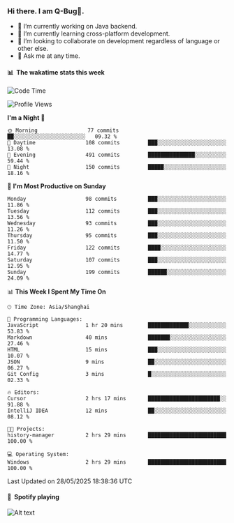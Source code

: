 ### Hi there. I am Q-Bug🐞.

- 🔭 I’m currently working on Java backend.
- 🌱 I’m currently learning cross-platform development.
- 👯 I’m looking to collaborate on development regardless of language or other else.
- 💬 Ask me at any time.

#### 📊 &nbsp;**The wakatime stats this week**  
<!--START_SECTION:waka-->
![Code Time](http://img.shields.io/badge/Code%20Time-327%20hrs%2026%20mins-blue)

![Profile Views](http://img.shields.io/badge/Profile%20Views-0-blue)

**I'm a Night 🦉** 

```text
🌞 Morning                77 commits          ██░░░░░░░░░░░░░░░░░░░░░░░   09.32 % 
🌆 Daytime                108 commits         ███░░░░░░░░░░░░░░░░░░░░░░   13.08 % 
🌃 Evening                491 commits         ███████████████░░░░░░░░░░   59.44 % 
🌙 Night                  150 commits         █████░░░░░░░░░░░░░░░░░░░░   18.16 % 
```
📅 **I'm Most Productive on Sunday** 

```text
Monday                   98 commits          ███░░░░░░░░░░░░░░░░░░░░░░   11.86 % 
Tuesday                  112 commits         ███░░░░░░░░░░░░░░░░░░░░░░   13.56 % 
Wednesday                93 commits          ███░░░░░░░░░░░░░░░░░░░░░░   11.26 % 
Thursday                 95 commits          ███░░░░░░░░░░░░░░░░░░░░░░   11.50 % 
Friday                   122 commits         ████░░░░░░░░░░░░░░░░░░░░░   14.77 % 
Saturday                 107 commits         ███░░░░░░░░░░░░░░░░░░░░░░   12.95 % 
Sunday                   199 commits         ██████░░░░░░░░░░░░░░░░░░░   24.09 % 
```


📊 **This Week I Spent My Time On** 

```text
🕑︎ Time Zone: Asia/Shanghai

💬 Programming Languages: 
JavaScript               1 hr 20 mins        █████████████░░░░░░░░░░░░   53.83 % 
Markdown                 40 mins             ███████░░░░░░░░░░░░░░░░░░   27.46 % 
HTML                     15 mins             ███░░░░░░░░░░░░░░░░░░░░░░   10.07 % 
JSON                     9 mins              ██░░░░░░░░░░░░░░░░░░░░░░░   06.27 % 
Git Config               3 mins              █░░░░░░░░░░░░░░░░░░░░░░░░   02.33 % 

🔥 Editors: 
Cursor                   2 hrs 17 mins       ███████████████████████░░   91.88 % 
IntelliJ IDEA            12 mins             ██░░░░░░░░░░░░░░░░░░░░░░░   08.12 % 

🐱‍💻 Projects: 
history-manager          2 hrs 29 mins       █████████████████████████   100.00 % 

💻 Operating System: 
Windows                  2 hrs 29 mins       █████████████████████████   100.00 % 
```


 Last Updated on 28/05/2025 18:38:36 UTC
<!--END_SECTION:waka-->

#### 🎵 &nbsp;**Spotify playing**  
![Alt text](https://spotify-recently-played-readme.vercel.app/api?user=e5y1o4x7kdt9kf2blu4wvmb4s&unique={true|1|on|yes})
